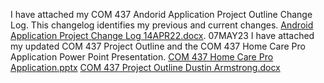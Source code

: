 I have attached my COM 437 Andorid Application Project Outline Change Log. This changelog identifies my previous and current changes.
[Android Application Project Change Log 14APR22.docx](https://github.com/armstrongd712/hello-world/files/11238126/Android.Application.Project.Change.Log.14APR22.docx).
07MAY23 I have attached my updated COM 437 Project Outline and the COM 437 Home Care Pro Application Power Point Presentation.
[COM 437 Home Care Pro Application.pptx](https://github.com/armstrongd712/hello-world/files/11415844/COM.437.Home.Care.Pro.Application.pptx)
[COM 437 Project Outline Dustin Armstrong.docx](https://github.com/armstrongd712/hello-world/files/11415845/COM.437.Project.Outline.Dustin.Armstrong.docx)
